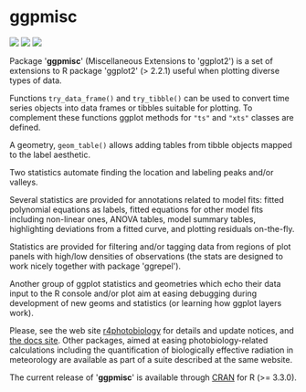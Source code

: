 # ggpmisc #

[![](http://www.r-pkg.org/badges/version/ggpmisc)](https://cran.r-project.org/package=ggpmisc) 
[![](http://cranlogs.r-pkg.org/badges/ggpmisc)](https://cran.r-project.org/package=ggpmisc) 
[![](http://cranlogs.r-pkg.org/badges/grand-total/ggpmisc)](https://cran.r-project.org/package=ggpmisc)

Package '**ggpmisc**' (Miscellaneous Extensions to 'ggplot2') is a set of
extensions to R package 'ggplot2' (> 2.2.1) useful when plotting diverse types
of data.  

Functions `try_data_frame()` and `try_tibble()` can be used to convert time series
objects into data frames or tibbles suitable for plotting. To complement these
functions ggplot methods for `"ts"` and `"xts"` classes are defined.

A geometry, `geom_table()` allows adding tables from tibble objects mapped to
the label aesthetic. 

Two statistics automate finding the location and labeling peaks and/or valleys.

Several statistics are provided for annotations related to model fits: 
fitted polynomial equations as labels, fitted equations for other model fits
including non-linear ones, ANOVA tables, model summary tables, highlighting
deviations from a fitted curve, and plotting residuals on-the-fly.

Statistics are provided for filtering and/or tagging data from regions of plot 
panels with high/low densities of observations (the stats are designed to work nicely together with package 'ggrepel'). 

Another group of ggplot statistics and geometries which echo their data input to
the R console and/or plot aim at easing debugging during development of new geoms and statistics (or learning how ggplot layers work).

Please, see the web site [r4photobiology](http://www.r4photobiology.info) for
details and update notices, and 
[the docs site](http://docs.r4photobiology.info/ggpmisc). Other packages, aimed at easing photobiology-related
calculations including the quantification of biologically effective radiation in
meteorology are available as part of a suite described at the same website.

The current release of '__ggpmisc__' is available through [CRAN](https://cran.r-project.org/package=ggpmisc) 
for R (>= 3.3.0).

